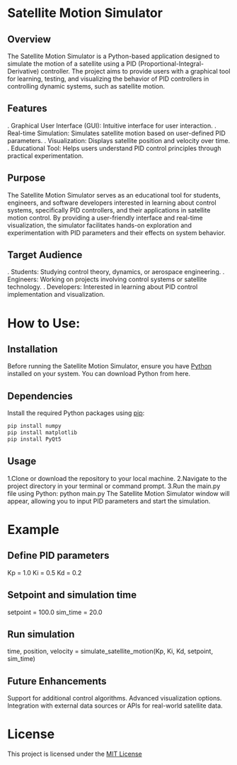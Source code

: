 # Satellite Motion Simulator

## Overview
The Satellite Motion Simulator is a Python-based application designed to simulate the motion of a satellite using a PID (Proportional-Integral-Derivative) controller. The project aims to provide users with a graphical tool for learning, testing, and visualizing the behavior of PID controllers in controlling dynamic systems, such as satellite motion.

## Features
. Graphical User Interface (GUI): Intuitive interface for user interaction.
. Real-time Simulation: Simulates satellite motion based on user-defined PID parameters.
. Visualization: Displays satellite position and velocity over time.
. Educational Tool: Helps users understand PID control principles through practical experimentation.

## Purpose
The Satellite Motion Simulator serves as an educational tool for students, engineers, and software developers interested in learning about control systems, specifically PID controllers, and their applications in satellite motion control. By providing a user-friendly interface and real-time visualization, the simulator facilitates hands-on exploration and experimentation with PID parameters and their effects on system behavior.

## Target Audience
. Students: Studying control theory, dynamics, or aerospace engineering.
. Engineers: Working on projects involving control systems or satellite technology.
. Developers: Interested in learning about PID control implementation and visualization.

# How to Use:

## Installation
Before running the Satellite Motion Simulator, ensure you have [Python](https://www.python.org/downloads/) installed on your system. You can download Python from here.

## Dependencies
Install the required Python packages using [pip](https://pip.pypa.io/en/stable/):
```bash
pip install numpy 
pip install matplotlib
pip install PyQt5
```

## Usage
1.Clone or download the repository to your local machine.
2.Navigate to the project directory in your terminal or command prompt.
3.Run the main.py file using Python:
python main.py
The Satellite Motion Simulator window will appear, allowing you to input PID parameters and start the simulation.

# Example
## Define PID parameters
Kp = 1.0
Ki = 0.5
Kd = 0.2

## Setpoint and simulation time
setpoint = 100.0
sim_time = 20.0


## Run simulation
time, position, velocity = simulate_satellite_motion(Kp, Ki, Kd, setpoint, sim_time)


## Future Enhancements
Support for additional control algorithms.
Advanced visualization options.
Integration with external data sources or APIs for real-world satellite data.

# License
This project is licensed under the [MIT License](https://choosealicense.com/licenses/mit/)
